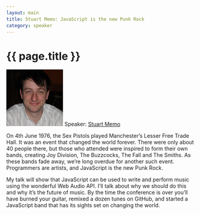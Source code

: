 ```yaml
---
layout: main
title: Stuart Memo: JavaScript is the new Punk Rock
category: speaker
---
```


# {{ page.title }}

<a href="http://stuartmemo.com"><img src="/images/stuart-memo.jpeg" class="speaker" alt="Stuart Memo" /></a>
Speaker: <a href="http://stuartmemo.com">Stuart Memo</a>

On 4th June 1976, the Sex Pistols played Manchester’s Lesser Free Trade Hall. It was an event that changed the world forever. There were only about 40 people there, but those who attended were inspired to form their own bands, creating Joy Division, The Buzzcocks, The Fall and The Smiths. As these bands fade away, we’re long overdue for another such event. Programmers are artists, and JavaScript is the new Punk Rock.

My talk will show that JavaScript can be used to write and perform music using the wonderful Web Audio API. I’ll talk about why we should do this and why it’s the future of music. By the time the conference is over you’ll have burned your guitar, remixed a dozen tunes on GitHub, and started a JavaScript band that has its sights set on changing the world.
